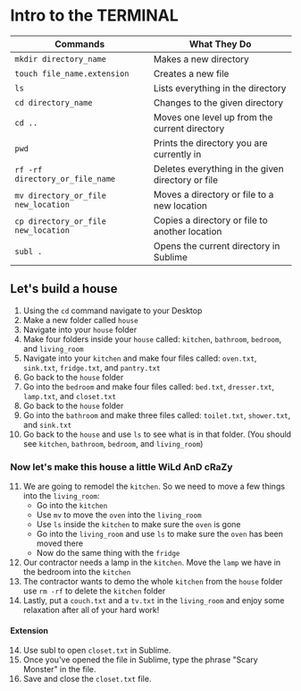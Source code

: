 # Intro to the TERMINAL

| Commands                            |      What They Do                                  |
|-------------------------------------|----------------------------------------------------|
| `mkdir directory_name`              | Makes a new directory                              |
| `touch file_name.extension`         | Creates a new file                                 |
| `ls`                                | Lists everything in the directory                  |
| `cd directory_name`                 | Changes to the given directory                     |
| `cd ..`                             | Moves one level up from the current directory      |
| `pwd`                               | Prints the directory you are currently in          |
| `rf -rf directory_or_file_name`     | Deletes everything in the given directory or file  |
| `mv directory_or_file new_location` | Moves a directory or file to a new location        |
| `cp directory_or_file new_location` | Copies a directory or file to another location     |
| `subl .`                            | Opens the current directory in Sublime             |

## Let's build a house 
1) Using the `cd` command navigate to your Desktop
2) Make a new folder called `house`
3) Navigate into your `house` folder
4) Make four folders inside your `house` called: `kitchen`, `bathroom`, `bedroom`, and `living_room`
5) Navigate into your `kitchen` and make four files called: `oven.txt`, `sink.txt`, `fridge.txt`, and `pantry.txt`
6) Go back to the `house` folder
7) Go into the `bedroom` and make four files called: `bed.txt`, `dresser.txt`, `lamp.txt`, and `closet.txt`
8) Go back to the `house` folder
9) Go into the `bathroom` and make three files called: `toilet.txt`, `shower.txt`, and `sink.txt`
10) Go back to the `house` and use `ls` to see what is in that folder. (You should see `kitchen`, `bathroom`, `bedroom`, and `living_room`)

### Now let's make this house a little WiLd AnD cRaZy
11) We are going to remodel the `kitchen`. So we need to move a few things into the `living_room`:
    * Go into the `kitchen`
    * Use `mv` to move the `oven` into the `living_room`
    * Use `ls` inside the `kitchen` to make sure the `oven` is gone
    * Go into the `living_room` and use `ls` to make sure the `oven` has been moved there
    * Now do the same thing with the `fridge`
12) Our contractor needs a lamp in the `kitchen`. Move the `lamp` we have in the bedroom into the `kitchen`
13) The contractor wants to demo the whole `kitchen` from the `house` folder use `rm -rf` to delete the `kitchen` folder
13) Lastly, put a `couch.txt` and a `tv.txt` in the `living_room` and enjoy some relaxation after all of your hard work!

#### Extension
14) Use subl to open `closet.txt` in Sublime. 
15) Once you've opened the file in Sublime, type the phrase "Scary Monster" in the file. 
16) Save and close the `closet.txt` file. 





